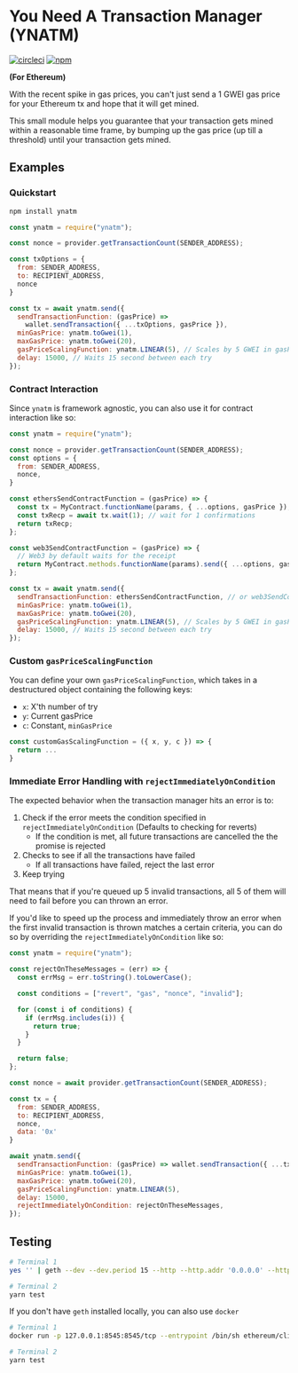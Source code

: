 # You Need A Transaction Manager (YNATM)

[![circleci](https://badgen.net/circleci/github/UMAprotocol/ynatm)](https://app.circleci.com/pipelines/github/UMAprotocol/ynatm)
[![npm](https://badgen.net/npm/v/ynatm)](https://www.npmjs.com/package/ynatm)

**(For Ethereum)**

With the recent spike in gas prices, you can't just send a 1 GWEI gas price for your Ethereum tx and hope that it will get mined.

This small module helps you guarantee that your transaction gets mined within a reasonable time frame, by bumping up the gas price (up till a threshold) until your transaction gets mined.

## Examples

### Quickstart

```bash
npm install ynatm
```

```javascript
const ynatm = require("ynatm");

const nonce = provider.getTransactionCount(SENDER_ADDRESS);

const txOptions = {
  from: SENDER_ADDRESS,
  to: RECIPIENT_ADDRESS,
  nonce
}

const tx = await ynatm.send({
  sendTransactionFunction: (gasPrice) =>
    wallet.sendTransaction({ ...txOptions, gasPrice }),
  minGasPrice: ynatm.toGwei(1),
  maxGasPrice: ynatm.toGwei(20),
  gasPriceScalingFunction: ynatm.LINEAR(5), // Scales by 5 GWEI in gasPrice between each try
  delay: 15000, // Waits 15 second between each try
});
```

### Contract Interaction

Since `ynatm` is framework agnostic, you can also use it for contract interaction like so:

```javascript
const ynatm = require("ynatm");

const nonce = provider.getTransactionCount(SENDER_ADDRESS);
const options = {
  from: SENDER_ADDRESS,
  nonce,
}

const ethersSendContractFunction = (gasPrice) => {
  const tx = MyContract.functionName(params, { ...options, gasPrice });
  const txRecp = await tx.wait(1); // wait for 1 confirmations
  return txRecp;
};

const web3SendContractFunction = (gasPrice) => {
  // Web3 by default waits for the receipt
  return MyContract.methods.functionName(params).send({ ...options, gasPrice });
};

const tx = await ynatm.send({
  sendTransactionFunction: ethersSendContractFunction, // or web3SendContractFunction
  minGasPrice: ynatm.toGwei(1),
  maxGasPrice: ynatm.toGwei(20),
  gasPriceScalingFunction: ynatm.LINEAR(5), // Scales by 5 GWEI in gasPrice between each try
  delay: 15000, // Waits 15 second between each try
});
```

### Custom `gasPriceScalingFunction`

You can define your own `gasPriceScalingFunction`, which takes in a destructured object containing the following keys:
- `x`: X'th number of try
- `y`: Current gasPrice
- `c`: Constant, `minGasPrice`

```javascript
const customGasScalingFunction = ({ x, y, c }) => {
  return ...
}
```

### Immediate Error Handling with `rejectImmediatelyOnCondition`

The expected behavior when the transaction manager hits an error is to:

1. Check if the error meets the condition specified in `rejectImmediatelyOnCondition` (Defaults to checking for reverts)
   - If the condition is met, all future transactions are cancelled the the promise is rejected
2. Checks to see if all the transactions have failed
   - If all transactions have failed, reject the last error
3. Keep trying

That means that if you're queued up 5 invalid transactions, all 5 of them will need to fail before you can thrown an error.

If you'd like to speed up the process and immediately throw an error when the first invalid transaction is thrown matches a certain criteria, you can do so by overriding the `rejectImmediatelyOnCondition` like so:

```javascript
const ynatm = require("ynatm");

const rejectOnTheseMessages = (err) => {
  const errMsg = err.toString().toLowerCase();

  const conditions = ["revert", "gas", "nonce", "invalid"];

  for (const i of conditions) {
    if (errMsg.includes(i)) {
      return true;
    }
  }

  return false;
};

const nonce = await provider.getTransactionCount(SENDER_ADDRESS);

const tx = {
  from: SENDER_ADDRESS,
  to: RECIPIENT_ADDRESS,
  nonce,
  data: '0x'
}

await ynatm.send({
  sendTransactionFunction: (gasPrice) => wallet.sendTransaction({ ...tx, gasPrice }),
  minGasPrice: ynatm.toGwei(1),
  maxGasPrice: ynatm.toGwei(20),
  gasPriceScalingFunction: ynatm.LINEAR(5),
  delay: 15000,
  rejectImmediatelyOnCondition: rejectOnTheseMessages,
});
```

## Testing

```bash
# Terminal 1
yes '' | geth --dev --dev.period 15 --http --http.addr '0.0.0.0' --http.port 8545 --http.api 'eth,net,web3,account,admin,personal' --unlock '0' --allow-insecure-unlock

# Terminal 2
yarn test
```

If you don't have `geth` installed locally, you can also use `docker`

```bash
# Terminal 1
docker run -p 127.0.0.1:8545:8545/tcp --entrypoint /bin/sh ethereum/client-go:v1.9.14 -c "yes '' | geth --dev --dev.period 15 --http --http.addr '0.0.0.0' --http.port 8545 --http.api 'eth,net,web3,account,admin,personal' --unlock '0' --allow-insecure-unlock"

# Terminal 2
yarn test
```
